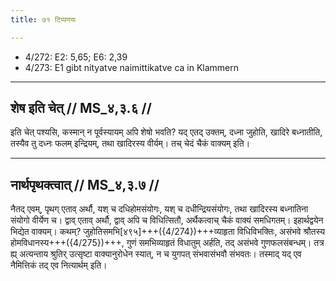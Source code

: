 ```yaml
---
title: ७१ टिप्पणयः

---
```

- 4/272: E2: 5,65; E6: 2,39
- 4/273: E1 gibt nityatve naimittikatve ca in Klammern

____________________________________________


## शेष इति चेत् // MS_४,३.६ //

इति चेत् पश्यसि, कस्मान् न पूर्वस्यायम् अपि शेषो भवति? यद् एतद् उक्तम्, दध्ना जुहोति, खादिरे बध्नातीति, तस्यैव तु दध्नः फलम् इन्द्रियम्, तथा खादिरस्य वीर्यम्। तच् चेदं चैकं वाक्यम् इति।


____________________________________________


## नार्थपृथक्त्वात् // MS_४,३.७ //

नैतद् एवम्, पृथग् एताव् अर्थौ, यश् च दधिहोमसंयोगः, यश् च दधीन्द्रियसंयोगः, तथा खादिरस्य बध्नातिना संयोगो वीर्येण च। द्वाव् एताव् अर्थौ, द्वाव् अपि च विधित्सितौ, अर्थैकत्वाच् चैकं वाक्यं समधिगतम्। इहार्थद्वयेन भिद्येत वाक्यम्। कथम्? जुहोतिसमभि[४९५]+++({4/274})+++व्याहृता विधिविभक्तिः, असंभवे श्रौतस्य होमविधानस्य+++({4/275})+++, गुणं समभिव्याहृतं विधातुम् अर्हति, तद् असंभवे गुणफलसंबन्धम्। तत्र ह्य् अत्यन्ताय श्रुतिर् उत्सृष्टा वाक्यानुरोधेन स्यात्, न च युगपत् संभवासंभवौ संभवतः। तस्माद् यद् एव नैमित्तिकं तद् एव नित्यार्थम् इति।
